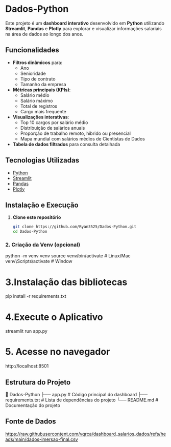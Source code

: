 # Dados-Python

Este projeto é um **dashboard interativo** desenvolvido em **Python** utilizando **Streamlit**, **Pandas** e **Plotly** para explorar e visualizar informações salariais na área de dados ao longo dos anos.

## Funcionalidades

- **Filtros dinâmicos** para:
  - Ano
  - Senioridade
  - Tipo de contrato
  - Tamanho da empresa
- **Métricas principais (KPIs)**:
  - Salário médio
  - Salário máximo
  - Total de registros
  - Cargo mais frequente
- **Visualizações interativas**:
  - Top 10 cargos por salário médio
  - Distribuição de salários anuais
  - Proporção de trabalho remoto, híbrido ou presencial
  - Mapa mundial com salários médios de Cientistas de Dados
- **Tabela de dados filtrados** para consulta detalhada

## Tecnologias Utilizadas

- [Python](https://www.python.org/)
- [Streamlit](https://streamlit.io/)
- [Pandas](https://pandas.pydata.org/)
- [Plotly](https://plotly.com/python/)

## Instalação e Execução

1. **Clone este repositório**
   ```bash
   git clone https://github.com/Ryan3525/Dados-Python.git
   cd Dados-Python

### 2. Criação da Venv (opcional)
python -m venv venv
source venv/bin/activate   # Linux/Mac
venv\Scripts\activate      # Window

# 3.Instalação das bibliotecas
pip install -r requirements.txt

# 4.Execute o Aplicativo
streamlit run app.py

# 5. Acesse no navegador
http://localhost:8501


## Estrutura do Projeto
📂 Dados-Python
 ├── app.py               # Código principal do dashboard
 ├── requirements.txt     # Lista de dependências do projeto
 └── README.md            # Documentação do projeto

## Fonte de Dados

https://raw.githubusercontent.com/vqrca/dashboard_salarios_dados/refs/heads/main/dados-imersao-final.csv
